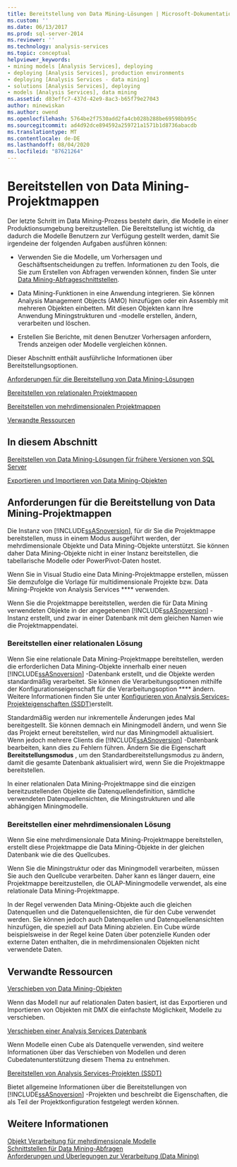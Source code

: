 ```yaml
---
title: Bereitstellung von Data Mining-Lösungen | Microsoft-Dokumentation
ms.custom: ''
ms.date: 06/13/2017
ms.prod: sql-server-2014
ms.reviewer: ''
ms.technology: analysis-services
ms.topic: conceptual
helpviewer_keywords:
- mining models [Analysis Services], deploying
- deploying [Analysis Services], production environments
- deploying [Analysis Services - data mining]
- solutions [Analysis Services], deploying
- models [Analysis Services], data mining
ms.assetid: d83effc7-437d-42e9-8ac3-b65f79e27043
author: minewiskan
ms.author: owend
ms.openlocfilehash: 5764be2f7530add2fa4cb028b288be69598bb95c
ms.sourcegitcommit: ad4d92dce894592a259721a1571b1d8736abacdb
ms.translationtype: MT
ms.contentlocale: de-DE
ms.lasthandoff: 08/04/2020
ms.locfileid: "87621264"
---
```

# <a name="deployment-of-data-mining-solutions"></a>Bereitstellen von Data Mining-Projektmappen
  Der letzte Schritt im Data Mining-Prozess besteht darin, die Modelle in einer Produktionsumgebung bereitzustellen. Die Bereitstellung ist wichtig, da dadurch die Modelle Benutzern zur Verfügung gestellt werden, damit Sie irgendeine der folgenden Aufgaben ausführen können:  
  
-   Verwenden Sie die Modelle, um Vorhersagen und Geschäftsentscheidungen zu treffen. Informationen zu den Tools, die Sie zum Erstellen von Abfragen verwenden können, finden Sie unter [Data Mining-Abfrageschnittstellen](data-mining-query-tools.md).  
  
-   Data Mining-Funktionen in eine Anwendung integrieren. Sie können Analysis Management Objects (AMO) hinzufügen oder ein Assembly mit mehreren Objekten einbetten. Mit diesen Objekten kann Ihre Anwendung Miningstrukturen und -modelle erstellen, ändern, verarbeiten und löschen.  
  
-   Erstellen Sie Berichte, mit denen Benutzer Vorhersagen anfordern, Trends anzeigen oder Modelle vergleichen können.  
  
 Dieser Abschnitt enthält ausführliche Informationen über Bereitstellungsoptionen.  
  
 [Anforderungen für die Bereitstellung von Data Mining-Lösungen](#bkmk_Reqs)  
  
 [Bereitstellen von relationalen Projektmappen](#bkmk_RelationalSltn)  
  
 [Bereitstellen von mehrdimensionalen Projektmappen](#bkmk_MDSltn)  
  
 [Verwandte Ressourcen](#bkmk_Resources)  
  
## <a name="in-this-section"></a>In diesem Abschnitt  
 [Bereitstellen von Data Mining-Lösungen für frühere Versionen von SQL Server](deploy-a-data-mining-solution-to-previous-versions-of-sql-server.md)  
  
 [Exportieren und Importieren von Data Mining-Objekten](export-and-import-data-mining-objects.md)  
  
##  <a name="requirements-for-deployment-of-data-mining-solutions"></a><a name="bkmk_Reqs"></a> Anforderungen für die Bereitstellung von Data Mining-Projektmappen  
 Die Instanz von [!INCLUDE[ssASnoversion](../../includes/ssasnoversion-md.md)], für dir Sie die Projektmappe bereitstellen, muss in einem Modus ausgeführt werden, der mehrdimensionale Objekte und Data Mining-Objekte unterstützt. Sie können daher Data Mining-Objekte nicht in einer Instanz bereitstellen, die tabellarische Modelle oder PowerPivot-Daten hostet.  
  
 Wenn Sie in Visual Studio eine Data Mining-Projektmappe erstellen, müssen Sie demzufolge die Vorlage für multidimensionale Projekte bzw. Data Mining-Projekte von Analysis Services **** verwenden.  
  
 Wenn Sie die Projektmappe bereitstellen, werden die für Data Mining verwendeten Objekte in der angegebenen [!INCLUDE[ssASnoversion](../../includes/ssasnoversion-md.md)] -Instanz erstellt, und zwar in einer Datenbank mit dem gleichen Namen wie die Projektmappendatei.  
  
###  <a name="deploying-a-relational-solution"></a><a name="bkmk_RelationalSltn"></a>Bereitstellen einer relationalen Lösung  
 Wenn Sie eine relationale Data Mining-Projektmappe bereitstellen, werden die erforderlichen Data Mining-Objekte innerhalb einer neuen [!INCLUDE[ssASnoversion](../../includes/ssasnoversion-md.md)] -Datenbank erstellt, und die Objekte werden standardmäßig verarbeitet. Sie können die Verarbeitungsoptionen mithilfe der Konfigurationseigenschaft für die Verarbeitungsoption **** ändern. Weitere Informationen finden Sie unter [Konfigurieren von Analysis Services-Projekteigenschaften &#40;SSDT&#41;](../multidimensional-models/configure-analysis-services-project-properties-ssdt.md)erstellt.  
  
 Standardmäßig werden nur inkrementelle Änderungen jedes Mal bereitgestellt. Sie können demnach ein Miningmodell ändern, und wenn Sie das Projekt erneut bereitstellen, wird nur das Miningmodell aktualisiert. Wenn jedoch mehrere Clients die [!INCLUDE[ssASnoversion](../../includes/ssasnoversion-md.md)] -Datenbank bearbeiten, kann dies zu Fehlern führen. Ändern Sie die Eigenschaft **Bereitstellungsmodus** , um den Standardbereitstellungsmodus zu ändern, damit die gesamte Datenbank aktualisiert wird, wenn Sie die Projektmappe bereitstellen.  
  
 In einer relationalen Data Mining-Projektmappe sind die einzigen bereitzustellenden Objekte die Datenquellendefinition, sämtliche verwendeten Datenquellensichten, die Miningstrukturen und alle abhängigen Miningmodelle.  
  
###  <a name="deploying-a-multidimensional-solution"></a><a name="bkmk_MDSltn"></a>Bereitstellen einer mehrdimensionalen Lösung  
 Wenn Sie eine mehrdimensionale Data Mining-Projektmappe bereitstellen, erstellt diese Projektmappe die Data Mining-Objekte in der gleichen Datenbank wie die des Quellcubes.  
  
 Wenn Sie die Miningstruktur oder das Miningmodell verarbeiten, müssen Sie auch den Quellcube verarbeiten. Daher kann es länger dauern, eine Projektmappe bereitzustellen, die OLAP-Miningmodelle verwendet, als eine relationale Data Mining-Projektmappe.  
  
 In der Regel verwenden Data Mining-Objekte auch die gleichen Datenquellen und die Datenquellensichten, die für den Cube verwendet werden. Sie können jedoch auch Datenquellen und Datenquellenansichten hinzufügen, die speziell auf Data Mining abzielen. Ein Cube würde beispielsweise in der Regel keine Daten über potenzielle Kunden oder externe Daten enthalten, die in mehrdimensionalen Objekten nicht verwendete Daten.  
  
##  <a name="related-resources"></a><a name="bkmk_Resources"></a>Verwandte Ressourcen  
 [Verschieben von Data Mining-Objekten](moving-data-mining-objects.md)  
  
 Wenn das Modell nur auf relationalen Daten basiert, ist das Exportieren und Importieren von Objekten mit DMX die einfachste Möglichkeit, Modelle zu verschieben.  
  
 [Verschieben einer Analysis Services Datenbank](../multidimensional-models/move-an-analysis-services-database.md)  
  
 Wenn Modelle einen Cube als Datenquelle verwenden, sind weitere Informationen über das Verschieben von Modellen und deren Cubedatenunterstützung diesem Thema zu entnehmen.  
  
 [Bereitstellen von Analysis Services-Projekten &#40;SSDT&#41;](../multidimensional-models/deploy-analysis-services-projects-ssdt.md)  
  
 Bietet allgemeine Informationen über die Bereitstellungen von [!INCLUDE[ssASnoversion](../../includes/ssasnoversion-md.md)] -Projekten und beschreibt die Eigenschaften, die als Teil der Projektkonfiguration festgelegt werden können.  
  
## <a name="see-also"></a>Weitere Informationen  
 [Objekt Verarbeitung für mehrdimensionale Modelle](../multidimensional-models/processing-a-multidimensional-model-analysis-services.md)   
 [Schnittstellen für Data Mining-Abfragen](data-mining-query-tools.md)   
 [Anforderungen und Überlegungen zur Verarbeitung &#40;Data Mining&#41;](processing-requirements-and-considerations-data-mining.md)  
  
  
